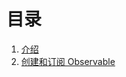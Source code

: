 # 目录

1. [介绍](https://github.com/hjzCy/Rx.playground/blob/master/01.%20介绍.md)
2. [创建和订阅 Observable](https://github.com/hjzCy/Rx.playground/blob/master/02.%20创建和订阅%20Observable.md)

